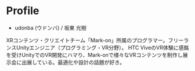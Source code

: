 # Profile
- udonba (ウドンバ) / 坂東 光樹

XRコンテンツ・クリエイトチーム「Mark-on」所属のプログラマー。フリーランスUnityエンジニア（プログラミング・VR分野）。
HTC ViveのVR体験に感銘を受けUnityでのVR開発にハマり、Mark-onで様々なVRコンテンツを制作し展示会に出展している。最適化や設計の話題が好き。
